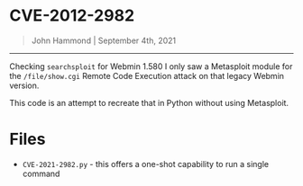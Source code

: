 # CVE-2012-2982

> John Hammond | September 4th, 2021

------------------------


Checking `searchsploit` for Webmin 1.580 I only saw a Metasploit module for
the `/file/show.cgi` Remote Code Execution attack on that legacy Webmin version.

This code is an attempt to recreate that in Python without using Metasploit.



# Files

* `CVE-2021-2982.py` - this offers a one-shot capability to run a single command